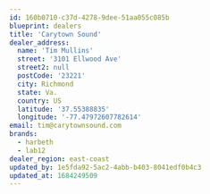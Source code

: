 ```yaml
---
id: 160b0710-c37d-4278-9dee-51aa055c085b
blueprint: dealers
title: 'Carytown Sound'
dealer_address:
  name: 'Tim Mullins'
  street: '3101 Ellwood Ave'
  street2: null
  postCode: '23221'
  city: Richmond
  state: Va.
  country: US
  latitude: '37.55388835'
  longitude: '-77.47972607782614'
email: tim@carytownsound.com
brands:
  - harbeth
  - lab12
dealer_region: east-coast
updated_by: 1e5fda92-5ac2-4abb-b403-8041edf0b4c3
updated_at: 1684249509
---
```


